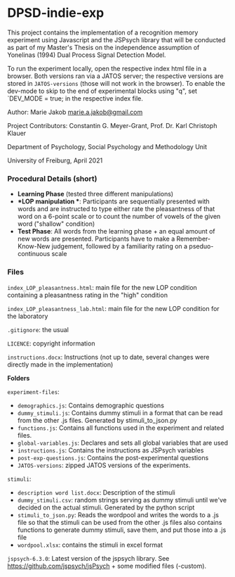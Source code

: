 # DPSD-indie-exp

This project contains the implementation of a recognition memory experiment using Javascript and the JSPsych library that will be conducted as part of my Master's Thesis on the independence assumption of Yonelinas (1994) Dual Process Signal Detection Model. 

To run the experiment locally, open the respective index html file in a browser. Both versions ran via a JATOS server; the respective versions are stored in `JATOS-versions` (those will not work in the browser). To enable the dev-mode to skip to the end of experimental blocks using "q", set `DEV_MODE = true; in the respective index file. 

Author: Marie Jakob marie.a.jakob@gmail.com

Project Contributors: Constantin G. Meyer-Grant, Prof. Dr. Karl Christoph Klauer

Department of Psychology, Social Psychology and Methodology Unit

University of Freiburg, April 2021


### Procedural Details (short)

* __Learning Phase__ (tested three different manipulations)
* __*LOP manipulation *__: Participants are sequentially presented with words and are instructed to type either rate the pleasantness of that word on a 6-point scale or to count the number of vowels of the given word ("shallow" condition)
* __Test Phase__: All words from the learning phase + an equal amount of new words are presented. Participants have to make a Remember-Know-New judgement, followed by a familiarity rating on a pseduo-continuous scale



### Files

```index_LOP_pleasantness.html```: main file for the new LOP condition containing a pleasantness rating in the "high" condition

```index_LOP_pleasantness_lab.html```: main file for the new LOP condition for the laboratory

```.gitignore```: the usual

```LICENCE```: copyright information

```instructions.docx```: Instructions (not up to date, several changes were directly made in the implementation)


**Folders**

```experiment-files```:
* ```demographics.js```: Contains demographic questions
* ```dummy_stimuli.js```: Contains dummy stimuli in a format that can be read from the other .js files. Generated by stimuli_to_json.py
* ```functions.js```: Contains all functions used in the experiment and related files.
* ```global-variables.js```: Declares and sets all global variables that are used
* ```instructions.js```: Contains the instructions as JSPsych variables
* ```post-exp-questions.js```: Contains the post-experimental questions
* ```JATOS-versions```: zipped JATOS versions of the experiments.

```stimuli```: 
* ```description word list.docx```: Description of the stimuli
* ```dummy_stimuli.csv```: random strings serving as dummy stimuli until we've decided on the actual stimuli. Generated by the python script
* ```stimuli_to_json.py```: Reads the wordpool and writes the words to a .js file so that the stimuli can be used from the other .js files
also contains functions to generate dummy stimuli, save them, and put those into a .js file
* ```wordpool.xlsx```: contains the stimuli in excel format

```jspsych-6.3.0```: Latest version of the jspsych library. See https://github.com/jspsych/jsPsych + some modified files (-custom).
